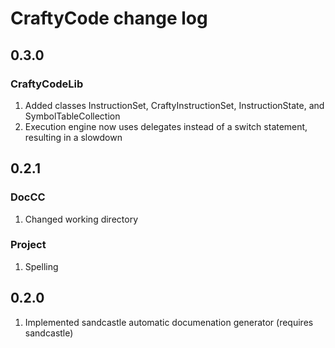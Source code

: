 # CraftyCode change log

## 0.3.0
### CraftyCodeLib
1. Added classes InstructionSet, CraftyInstructionSet, InstructionState, and SymbolTableCollection
2. Execution engine now uses delegates instead of a switch statement, resulting in a slowdown

## 0.2.1
### DocCC
1. Changed working directory 

### Project
1. Spelling

## 0.2.0
1. Implemented sandcastle automatic documenation generator (requires sandcastle)